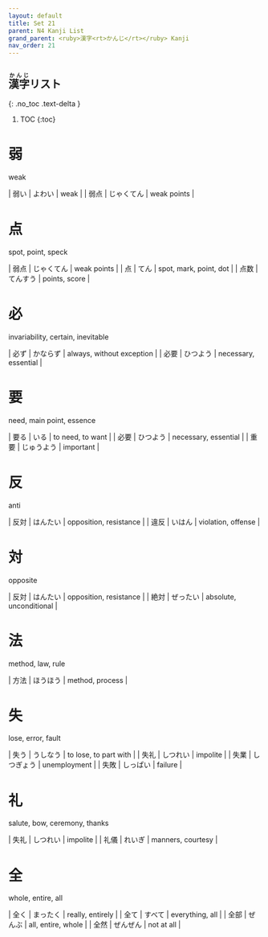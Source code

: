 ```yaml
---
layout: default
title: Set 21
parent: N4 Kanji List
grand_parent: <ruby>漢字<rt>かんじ</rt></ruby> Kanji
nav_order: 21
---
```


## <ruby>漢字<rt>かんじ</rt></ruby>リスト
{: .no_toc .text-delta }

1. TOC
{:toc}

# 弱
weak

| 弱い | よわい     | weak        |
| 弱点 | じゃくてん | weak points |

# 点
spot, point, speck

| 弱点 | じゃくてん | weak points            |
| 点   | てん       | spot, mark, point, dot |
| 点数 | てんすう   | points, score          |

# 必
invariability, certain, inevitable

| 必ず | かならず | always, without exception |
| 必要 | ひつよう | necessary, essential      |

# 要
need, main point, essence

| 要る | いる       | to need, to want     |
| 必要 | ひつよう   | necessary, essential |
| 重要 | じゅうよう | important            |

# 反
anti

| 反対 | はんたい | opposition, resistance |
| 違反 | いはん   | violation, offense     |

# 対
opposite

| 反対 | はんたい | opposition, resistance |
| 絶対 | ぜったい | absolute, unconditional |

# 法
method, law, rule

| 方法 | ほうほう | method, process |

# 失
lose, error, fault

| 失う | うしなう   | to lose, to part with |
| 失礼 | しつれい   | impolite              |
| 失業 | しつぎょう | unemployment          |
| 失敗 | しっぱい   | failure               |

# 礼
salute, bow, ceremony, thanks

| 失礼 | しつれい | impolite          |
| 礼儀 | れいぎ   | manners, courtesy |

# 全
whole, entire, all

| 全く | まったく | really, entirely   |
| 全て | すべて   | everything, all    |
| 全部 | ぜんぶ   | all, entire, whole |
| 全然 | ぜんぜん | not at all         |
